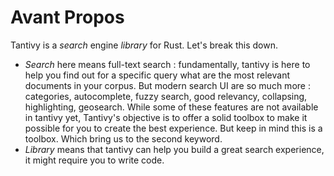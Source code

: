 # Avant Propos

Tantivy is a *search* engine *library* for Rust.
Let's break this down.

- *Search* here means full-text search : fundamentally, tantivy is here to help you
find out for a specific query what are the most relevant documents in your corpus.
But modern search UI are so much more : categories, autocomplete, fuzzy search, good
relevancy, collapsing, highlighting, geosearch.
While some of these features are not available in tantivy yet, Tantivy's objective is
to offer a solid toolbox to make it possible for you to create the best experience.
But keep in mind this is a toolbox. Which bring us to the second keyword.
- *Library* means that tantivy can help you build a great search experience, it
might require you to write code.
